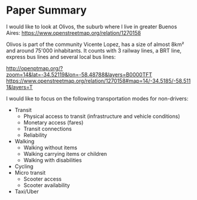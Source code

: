 # Paper Summary

I would like to look at Olivos, the suburb where I live in greater Buenos Aires: https://www.openstreetmap.org/relation/1270158

Olivos is part of the community Vicente Lopez, has a size of almost 8km² and around 75'000 inhabitants. It counts with 3 railway lines, a BRT line, express bus lines and several local bus lines:

http://openptmap.org/?zoom=14&lat=-34.52119&lon=-58.48788&layers=B0000TFT 
https://www.openstreetmap.org/relation/1270158#map=14/-34.5185/-58.5111&layers=T

I would like to focus on the following transportation modes for non-drivers:

* Transit
    * Physical access to transit (infrastructure and vehicle conditions)
    * Monetary access (fares)
    * Transit connections
    * Reliability
* Walking
    * Walking without items
    * Walking carrying items or children
    * Walking with disabilities
* Cycling
* Micro transit
    * Scooter access
    * Scooter availability
* Taxi/Uber
